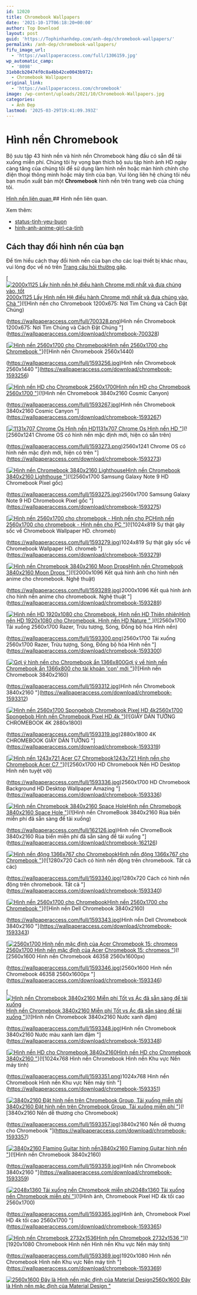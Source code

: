 ```yaml
---
id: 12020
title: Chromebook Wallpapers
date: '2021-10-17T06:18:20+00:00'
author: Top Download
layout: post
guid: 'https://Tophinhanhdep.com/anh-dep/chromebook-wallpapers/'
permalink: /anh-dep/chromebook-wallpapers/
fifu_image_url:
  - 'https://wallpaperaccess.com/full/1306159.jpg'
wp_automatic_camp:
  - '8098'
31eb8cb20474f0c8a4bb42ce0043b972:
  - Chromebook Wallpapers
original_link:
  - 'https://wallpaperaccess.com/chromebook'
image: /wp-content/uploads/2021/10/Chromebook-Wallpapers.jpg
categories:
  - Ảnh Đẹp
lastmod: '2025-03-29T19:41:09.393Z'
---
```

# Hình nền Chromebook

Bộ sưu tập 43 hình nền và hình nền Chromebook hàng đầu có sẵn để tải xuống miễn phí. Chúng tôi hy vọng bạn thích bộ sưu tập hình ảnh HD ngày càng tăng của chúng tôi để sử dụng làm hình nền hoặc màn hình chính cho điện thoại thông minh hoặc máy tính của bạn. Vui lòng liên hệ chúng tôi nếu bạn muốn xuất bản một **Chromebook** hình nền trên trang web của chúng tôi.

[Hình nền liên quan ](#related) ## Hình nền liên quan.

   
 Xem thêm:

   
- [status-tinh-yeu-buon](https://tophinhanhdep.com/anh-tinh-yeu/status-tinh-yeu-buon/)
- [hinh-anh-anime-girl-ca-tinh](https://tophinhanhdep.com/hinh-nen-dep/hinh-anh-anime-girl-ca-tinh/)

## Cách thay đổi hình nền của bạn

Để tìm hiểu cách thay đổi hình nền của bạn cho các loại thiết bị khác nhau, vui lòng đọc về nó trên [Trang câu hỏi thường gặp](https://tophinhanhdep.com/faq/).

  
[[![2000x1125 Lấy hình nền hệ điều hành Chrome mới nhất và đưa chúng vào, tốt](https://wallpaperaccess.com/full/1306159.jpg)2000x1125 Lấy Hình nền Hệ điều hành Chrome mới nhất và đưa chúng vào, Chà "](https://wallpaperaccess.com/download/chromebook-1306159)](![Hình nền cho Chromebook 1200x675: Nơi Tìm Chúng và Cách Đặt Chúng)

(https://wallpaperaccess.com/full/700328.png)Hình nền Chromebook 1200x675: Nơi Tìm Chúng và Cách Đặt Chúng "](https://wallpaperaccess.com/download/chromebook-700328)

[[![Hình nền 2560x1700 cho Chromebook](https://wallpaperaccess.com/full/1593254.jpg)Hình nền 2560x1700 cho Chromebook "](https://wallpaperaccess.com/download/chromebook-1593254)](![Hình nền Chromebook 2560x1440)

(https://wallpaperaccess.com/full/1593256.jpg)Hình nền Chromebook 2560x1440 "](https://wallpaperaccess.com/download/chromebook-1593256)

[[![Hình nền HD cho Chromebook 2560x1700](https://wallpaperaccess.com/full/1593261.jpg)Hình nền HD cho Chromebook 2560x1700 "](https://wallpaperaccess.com/download/chromebook-1593261)](![Hình nền Chromebook 3840x2160 Cosmic Canyon)

(https://wallpaperaccess.com/full/1593267.jpg)Hình nền Chromebook 3840x2160 Cosmic Canyon "](https://wallpaperaccess.com/download/chromebook-1593267)

[[![1131x707 Chrome Os Hình nền HD](https://wallpaperaccess.com/full/1593272.jpg)1131x707 Chrome Os Hình nền HD "](https://wallpaperaccess.com/download/chromebook-1593272)](![2560x1241 Chrome OS có hình nền mặc định mới, hiện có sẵn trên)

(https://wallpaperaccess.com/full/1593273.png)2560x1241 Chrome OS có hình nền mặc định mới, hiện có trên "](https://wallpaperaccess.com/download/chromebook-1593273)

[[![Hình nền Chromebook 3840x2160 Lighthouse](https://wallpaperaccess.com/full/1236089.jpg)Hình nền Chromebook 3840x2160 Lighthouse "](https://wallpaperaccess.com/download/chromebook-1236089)](![2560x1700 Samsung Galaxy Note 9 HD Chromebook Pixel gốc)

(https://wallpaperaccess.com/full/1593275.jpg)2560x1700 Samsung Galaxy Note 9 HD Chromebook Pixel gốc "](https://wallpaperaccess.com/download/chromebook-1593275)

[[![Hình nền 2560x1700 cho chromebook - Hình nền cho PC](https://wallpaperaccess.com/full/1593278.jpg)Hình nền 2560x1700 cho chromebook - Hình nền cho PC "](https://wallpaperaccess.com/download/chromebook-1593278)](![1024x819 Sự thật gây sốc về Chromebook Wallpaper HD.  chromeb)

(https://wallpaperaccess.com/full/1593279.jpg)1024x819 Sự thật gây sốc về Chromebook Wallpaper HD. chromeb "](https://wallpaperaccess.com/download/chromebook-1593279)

[[![Hình nền Chromebook 3840x2160 Moon Drops](https://wallpaperaccess.com/full/1593282.jpg)Hình nền Chromebook 3840x2160 Moon Drops "](https://wallpaperaccess.com/download/chromebook-1593282)](![2000x1096 Kết quả hình ảnh cho hình nền anime cho chromebook.  Nghệ thuật)

(https://wallpaperaccess.com/full/1593289.jpg)2000x1096 Kết quả hình ảnh cho hình nền anime cho chromebook. Nghệ thuật "](https://wallpaperaccess.com/download/chromebook-1593289)

[[![Hình nền HD 1920x1080 cho Chromebook.  Hình nền HD Thiên nhiên](https://wallpaperaccess.com/full/1593290.jpg)Hình nền HD 1920x1080 cho Chromebook. Hình nền HD Nature " ](https://wallpaperaccess.com/download/chromebook-1593290)](![2560x1700 Tải xuống 2560x1700 Razer, Trừu tượng, Sóng, Đồng bộ hóa Hình nền)

(https://wallpaperaccess.com/full/1593300.png)2560x1700 Tải xuống 2560x1700 Razer, Trừu tượng, Sóng, Đồng bộ hóa Hình nền "](https://wallpaperaccess.com/download/chromebook-1593300)

[[![Gợi ý hình nền cho Chromebook ẩn 1366x800 ](https://wallpaperaccess.com/full/1593311.jpg)Gợi ý về hình nền Chromebook ẩn 1366x800 cho tài khoản 'con' mới "](https://wallpaperaccess.com/download/chromebook-1593311)](![Hình nền Chromebook 3840x2160)

(https://wallpaperaccess.com/full/1593312.jpg)Hình nền Chromebook 3840x2160 "](https://wallpaperaccess.com/download/chromebook-1593312)

[[![Hình nền 2560x1700 Spongebob Chromebook Pixel HD 4k](https://wallpaperaccess.com/full/1593318.jpg)2560x1700 Spongebob Hình nền Chromebook Pixel HD 4k "](https://wallpaperaccess.com/download/chromebook-1593318)](![GIẤY DÁN TƯỜNG CHROMEBOOK 4K 2880x1800)

(https://wallpaperaccess.com/full/1593319.jpg)2880x1800 4K CHROMEBOOK GIẤY DÁN TƯỜNG "](https://wallpaperaccess.com/download/chromebook-1593319)

[[![Hình nền 1243x721 Acer C7 Chromebook](https://wallpaperaccess.com/full/1593334.jpg)1243x721 Hình nền cho Chromebook Acer C7 "](https://wallpaperaccess.com/download/chromebook-1593334)](![2560x1700 HD Chromebook Nền HD Desktop Hình nền tuyệt vời)

(https://wallpaperaccess.com/full/1593336.jpg)2560x1700 HD Chromebook Background HD Desktop Wallpaper Amazing "](https://wallpaperaccess.com/download/chromebook-1593336)

[[![Hình nền Chromebook 3840x2160 Space Hole](https://wallpaperaccess.com/full/1593337.jpg)Hình nền Chromebook 3840x2160 Space Hole "](https://wallpaperaccess.com/download/chromebook-1593337)](![Hình nền ChromeBook 3840x2160 Rùa biển miễn phí đã sẵn sàng để tải xuống)

(https://wallpaperaccess.com/full/162126.jpg)Hình nền ChromeBook 3840x2160 Rùa biển miễn phí đã sẵn sàng để tải xuống "](https://wallpaperaccess.com/download/chromebook-162126)

[[![Hình nền động 1366x767 cho Chromebook](https://wallpaperaccess.com/full/1593339.jpg)Hình nền động 1366x767 cho Chromebook "](https://wallpaperaccess.com/download/chromebook-1593339)](![1280x720 Cách có hình nền động trên chromebook.  Tất cả các)

(https://wallpaperaccess.com/full/1593340.jpg)1280x720 Cách có hình nền động trên chromebook. Tất cả "](https://wallpaperaccess.com/download/chromebook-1593340)

[[![Hình nền 2560x1700 cho Chromebook](https://wallpaperaccess.com/full/1593341.jpg)Hình nền 2560x1700 cho Chromebook "](https://wallpaperaccess.com/download/chromebook-1593341)](![Hình nền Dell Chromebook 3840x2160)

(https://wallpaperaccess.com/full/1593343.jpg)Hình nền Dell Chromebook 3840x2160 "](https://wallpaperaccess.com/download/chromebook-1593343)

[[![2560x1700 Hình nền mặc định của Acer Chromebook 15: chromeos](https://wallpaperaccess.com/full/1593345.jpg)2560x1700 Hình nền mặc định của Acer Chromebook 15: chromeos "](https://wallpaperaccess.com/download/chromebook-1593345)](![2560x1600 Hình nền Chromebook 46358 2560x1600px)

(https://wallpaperaccess.com/full/1593346.jpg)2560x1600 Hình nền Chromebook 46358 2560x1600px "](https://wallpaperaccess.com/download/chromebook-1593346)

[[![Hình nền Chromebook 3840x2160 Miễn phí Tốt vs Ác đã sẵn sàng để tải xuống](https://wallpaperaccess.com/full/733627.jpg)Hình nền Chromebook 3840x2160 Miễn phí Tốt vs Ác đã sẵn sàng để tải xuống "](https://wallpaperaccess.com/download/chromebook-733627)](![Hình nền Chromebook 3840x2160 Nước xanh đậm)

(https://wallpaperaccess.com/full/1593348.jpg)Hình nền Chromebook 3840x2160 Nước màu xanh lam đậm "](https://wallpaperaccess.com/download/chromebook-1593348)

[[![Hình nền HD cho Chromebook 3840x2160](https://wallpaperaccess.com/full/1593350.jpg)Hình nền HD cho Chromebook 3840x2160 "](https://wallpaperaccess.com/download/chromebook-1593350)](![1024x768 Hình nền Chromebook Hình nền Khu vực Nền máy tính)

(https://wallpaperaccess.com/full/1593351.png)1024x768 Hình nền Chromebook Hình nền Khu vực Nền máy tính "](https://wallpaperaccess.com/download/chromebook-1593351)

[[![3840x2160 Đặt hình nền trên Chromebook Group, Tải xuống miễn phí](https://wallpaperaccess.com/full/1593355.jpg)3840x2160 Đặt hình nền trên Chromebook Group, Tải xuống miễn phí "](https://wallpaperaccess.com/download/chromebook-1593355)](![3840x2160 Nền dễ thương cho Chromebook)

(https://wallpaperaccess.com/full/1593357.jpg)3840x2160 Nền dễ thương cho Chromebook "](https://wallpaperaccess.com/download/chromebook-1593357)

[[![3840x2160 Flaming Guitar hình nền](https://wallpaperaccess.com/full/1593358.jpg)3840x2160 Flaming Guitar hình nền "](https://wallpaperaccess.com/download/chromebook-1593358)](![Hình nền Chromebook 3840x2160)

(https://wallpaperaccess.com/full/1593359.jpg)Hình nền Chromebook 3840x2160 "](https://wallpaperaccess.com/download/chromebook-1593359)

[[![2048x1360 Tải xuống nền Chromebook miễn phí](https://wallpaperaccess.com/full/1593361.jpg)2048x1360 Tải xuống nền Chromebook miễn phí "](https://wallpaperaccess.com/download/chromebook-1593361)](![Hình ảnh, Chromebook Pixel HD 4k tối cao 2560x1700)

(https://wallpaperaccess.com/full/1593365.jpg)Hình ảnh, Chromebook Pixel HD 4k tối cao 2560x1700 "](https://wallpaperaccess.com/download/chromebook-1593365)

[[![Hình nền Chromebook 2732x1536](https://wallpaperaccess.com/full/1593367.png)Hình nền Chromebook 2732x1536 "](https://wallpaperaccess.com/download/chromebook-1593367)](![1920x1080 Chromebook Hình nền Hình nền Khu vực Nền máy tính)

(https://wallpaperaccess.com/full/1593369.jpg)1920x1080 Hình nền Chromebook Hình nền Khu vực Nền máy tính "](https://wallpaperaccess.com/download/chromebook-1593369)

[![2560x1600 Đây là Hình nền mặc định của Material Design](https://wallpaperaccess.com/full/1593373.jpg)2560x1600 Đây là Hình nền mặc định của Material Design "](https://wallpaperaccess.com/download/chromebook-1593373)
